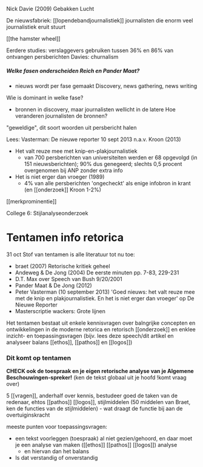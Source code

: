 Nick Davie (2009) Gebakken Lucht

De nieuwsfabriek: [[lopendebandjournalistiek]]
journalisten die enorm veel journalistiek eruit stuurt

[[the hamster wheel]]

Eerdere studies: verslaggevers gebruiken tussen 36% en 86% van ontvangen persberichten
Davies: churnalism

##### Welke fasen onderscheiden Reich en Pander Maat?
- nieuws wordt per fase gemaakt
Discovery, news gathering, news writing


Wie is dominant in welke fase?
- bronnen in discovery, maar journalisten wellicht in de latere
Hoe veranderen journalisten de bronnen?


"geweldige", dit soort woorden uit persbericht halen


Lees: Vasterman: De nieuwe reporter 10 sept 2013 n.a.v. Kroon (2013)
- Het valt reuze mee met knip-en-plakjournalistiek
	- van 700 persberichten van universiteiten werden er 68 opgevolgd (in 151 nieuwsberichten); 90% dus genegeerd; slechts 0,5 procent overgenomen bij ANP zonder extra info
- Het is niet erger dan vroeger (1989)
	- 4% van alle persberichten 'ongecheckt' als enige infobron in krant (en [[onderzoek]] Kroon 1-2%)

[[merkprominentie]]

College 6: Stijlanalyseonderzoek

# Tentamen info retorica
31 oct
Stof van tentamen is alle literatuur tot nu toe:
- braet (2007) Retorische kritiek geheel
- Andeweg & De Jong (2004) De eerste minuten pp. 7-83, 229-231
- D.T. Max over Speech van Bush 9/20/2001
- Pander Maat & De Jong (2012)
- Peter Vasterman (10 september 2013) 'Goed nieuws: het valt reuze mee met de knip en plakjournalistiek. En het is niet erger dan vroeger' op De Nieuwe Reporter
- Masterscriptie wackers: Grote lijnen

Het tentamen bestaat uit enkele kennisvragen over balngrijke concepten en ontwikkelingen in de moderne retorica en retorisch [[onderzoek]] en enklee inzicht- en toepassingsvragen (bijv. lees deze speech/dit artikel en analyseer balans [[ethos]], [[pathos]] en [[logos]])

### Dit komt op tentamen
**CHECK ook de toespraak en je eigen retorische analyse van je Algemene Beschouwingen-spreker!** (ken de tekst globaal uit je hoofd  !komt vraag over)

5 [[vragen]], anderhalf over kennis, bestudeer goed de taken van de redenaar, ehtos [[pathos]] [[logos]], stijlmiddelen (50 middelen van Braet, ken de functies van de stijlmiddelen)
	- wat draagt de functie bij aan de overtuiginskracht

meeste punten voor toepassingsvragen: 
- een tekst voorleggen (toespraak) al niet gezien/gehoord, en daar moet je een analyse van maken ([[ethos]] [[pathos]] [[logos]]) analyse
	- en hiervan dan het balans
- Is dat verstandig of onverstandig



